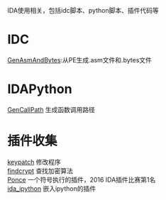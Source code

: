 IDA使用相关，包括idc脚本、python脚本、插件代码等</br>

# IDC
[GenAsmAndBytes](https://github.com/yanxdd/IDA/tree/master/GenAsmAndBytes):从PE生成.asm文件和.bytes文件  

# IDAPython
[GenCallPath](GenCallPath) 生成函数调用路径

# 插件收集
[keypatch](https://github.com/keystone-engine/keypatch) 修改程序  
[findcrypt](https://github.com/polymorf/findcrypt-yara) 查找加密算法  
[Ponce](https://github.com/illera88/Ponce) 一个符号执行的插件，2016 IDA插件比赛第1名  
[ida_ipython](https://github.com/james91b/ida_ipython) 嵌入ipython的插件  
